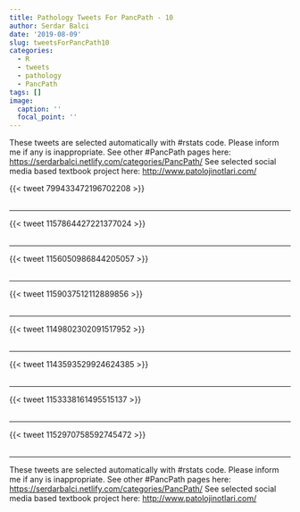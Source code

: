 ```yaml
---
title: Pathology Tweets For PancPath - 10
author: Serdar Balci
date: '2019-08-09'
slug: tweetsForPancPath10
categories:
  - R
  - tweets
  - pathology
  - PancPath
tags: []
image:
  caption: ''
  focal_point: ''
---
```



These tweets are selected automatically with #rstats code. Please inform me if any is inappropriate.
See other #PancPath pages here: https://serdarbalci.netlify.com/categories/PancPath/ 
See selected social media based textbook project here: http://www.patolojinotlari.com/

{{< tweet 799433472196702208 >}}
<br>
<br>
<hr>
{{< tweet 1157864427221377024 >}}
<br>
<br>
<hr>
{{< tweet 1156050986844205057 >}}
<br>
<br>
<hr>
{{< tweet 1159037512112889856 >}}
<br>
<br>
<hr>
{{< tweet 1149802302091517952 >}}
<br>
<br>
<hr>
{{< tweet 1143593529924624385 >}}
<br>
<br>
<hr>
{{< tweet 1153338161495515137 >}}
<br>
<br>
<hr>
{{< tweet 1152970758592745472 >}}
<br>
<br>
<hr>


These tweets are selected automatically with #rstats code. Please inform me if any is inappropriate.
See other #PancPath pages here: https://serdarbalci.netlify.com/categories/PancPath/ 
See selected social media based textbook project here: http://www.patolojinotlari.com/
